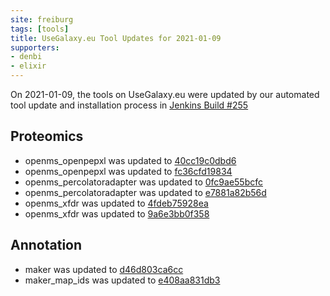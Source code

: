 ```yaml
---
site: freiburg
tags: [tools]
title: UseGalaxy.eu Tool Updates for 2021-01-09
supporters:
- denbi
- elixir
---
```


On 2021-01-09, the tools on UseGalaxy.eu were updated by our automated tool update and installation process in [Jenkins Build #255](https://build.galaxyproject.eu/job/usegalaxy-eu/job/install-tools/#255/)


## Proteomics

- openms_openpepxl was updated to [40cc19c0dbd6](https://toolshed.g2.bx.psu.edu/view/galaxyp/openms_openpepxl/40cc19c0dbd6)
- openms_openpepxl was updated to [fc36cfd19834](https://toolshed.g2.bx.psu.edu/view/galaxyp/openms_openpepxl/fc36cfd19834)
- openms_percolatoradapter was updated to [0fc9ae55bcfc](https://toolshed.g2.bx.psu.edu/view/galaxyp/openms_percolatoradapter/0fc9ae55bcfc)
- openms_percolatoradapter was updated to [e7881a82b56d](https://toolshed.g2.bx.psu.edu/view/galaxyp/openms_percolatoradapter/e7881a82b56d)
- openms_xfdr was updated to [4fdeb75928ea](https://toolshed.g2.bx.psu.edu/view/galaxyp/openms_xfdr/4fdeb75928ea)
- openms_xfdr was updated to [9a6e3bb0f358](https://toolshed.g2.bx.psu.edu/view/galaxyp/openms_xfdr/9a6e3bb0f358)

## Annotation

- maker was updated to [d46d803ca6cc](https://toolshed.g2.bx.psu.edu/view/iuc/maker/d46d803ca6cc)
- maker_map_ids was updated to [e408aa831db3](https://toolshed.g2.bx.psu.edu/view/iuc/maker_map_ids/e408aa831db3)

